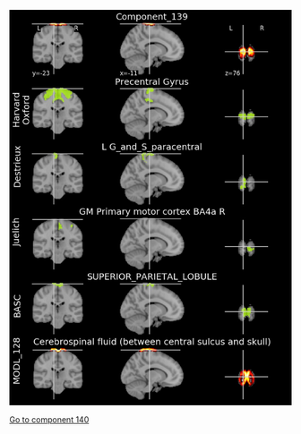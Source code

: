 


![139](preliminary/139.jpg "Component 139")

[Go to component 140](https://parietal-inria.github.io/MODL_atlas/512/140 "Component 140")